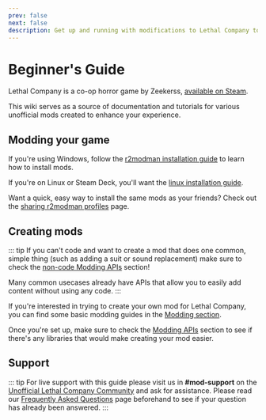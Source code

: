 ```yaml
---
prev: false
next: false
description: Get up and running with modifications to Lethal Company to enhance your experience.
---
```


# Beginner's Guide

Lethal Company is a co-op horror game by Zeekerss, [available on Steam](https://store.steampowered.com/app/1966720/Lethal_Company/).

This wiki serves as a source of documentation and tutorials for various unofficial mods created to enhance your experience.


## Modding your game

If you're using Windows, follow the [r2modman installation guide](./installation/installing-r2modman.md) to learn how to install mods.

If you're on Linux or Steam Deck, you'll want the [linux installation guide](./installation/installing-r2modman-linux.md).

Want a quick, easy way to install the same mods as your friends? Check out the [sharing r2modman profiles](./installation/syncing-mods) page.

## Creating mods

::: tip
If you can't code and want to create a mod that does one common, simple thing (such as adding a suit or sound replacement) make sure to check the [non-code Modding APIs](/modding/apis/modding-apis#non-code-apis) section!

Many common usecases already have APIs that allow you to easily add content without using any code.
:::

If you're interested in trying to create your own mod for Lethal Company, you can find some basic modding guides in the [Modding section](./modding/initial-setup.md).

Once you're set up, make sure to check the [Modding APIs](/modding/apis/modding-apis) section to see if there's any libraries that would make creating your mod easier.

## Support
::: tip
For live support with this guide please visit us in **#mod-support** on the [Unofficial Lethal Company Community](https://discord.gg/nYcQFEpXfU) and ask for assistance. Please read our [Frequently Asked Questions](extras/faq) page beforehand to see if your question has already been answered.
:::
